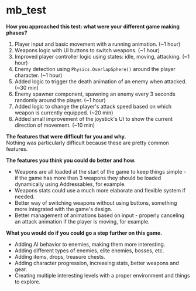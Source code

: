 # mb_test

**How you approached this test: what were your different game making phases?**  
1. Player input and basic movement with a running animation. (~1 hour)
2. Weapons logic with UI buttons to switch weapons. (~1 hour)
3. Improved player controller logic using states: idle, moving, attacking. (~1 hour)
4. Enemy detection using `Physics.OverlapSphere()` around the player character. (~1 hour)
5. Added logic to trigger the death animation of an enemy when attacked. (~30 min)
6. Enemy spawner component, spawning an enemy every 3 seconds randomly around the player. (~1 hour)
7. Added logic to change the player's attack speed based on which weapon is currently equipped. (~20 min)
8. Added small improvement of the joystick's UI to show the current direction of movement. (~10 min)

**The features that were difficult for you and why.**  
Nothing was particularly difficult because these are pretty common features.

**The features you think you could do better and how.**  
- Weapons are all loaded at the start of the game to keep things simple - if the game has more than 3 weapons they should be loaded dynamically using Addressables, for example.
- Weapons stats could use a much more elaborate and flexible system if needed.
- Better way of switching weapons without using buttons, something more integrated with the game's design.
- Better management of animations based on input - properly canceling an attack animation if the player is moving, for example.

**What you would do if you could go a step further on this game.**
- Adding AI behavior to enemies, making them more interesting.
- Adding different types of enemies, elite enemies, bosses, etc.
- Adding items, drops, treasure chests.
- Adding character progression, increasing stats, better weapons and gear.
- Creating multiple interesting levels with a proper environment and things to explore.